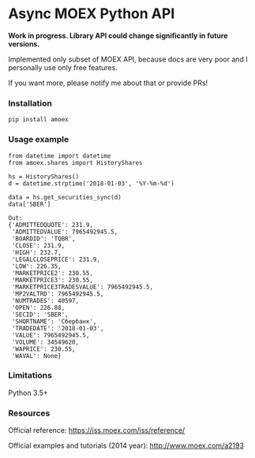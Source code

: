 Async MOEX Python API
========

**Work in progress. Library API could change significantly in future versions.**

Implemented only subset of MOEX API, because docs are very poor and I personally use only free features.

If you want more, please notify me about that or provide PRs!

### Installation

```
pip install amoex
```

### Usage example

```
from datetime import datetime
from amoex.shares import HistoryShares

hs = HistoryShares()
d = datetime.strptime('2018-01-03', '%Y-%m-%d')

data = hs.get_securities_sync(d)
data['SBER']

Out:
{'ADMITTEDQUOTE': 231.9,
 'ADMITTEDVALUE': 7965492945.5,
 'BOARDID': 'TQBR',
 'CLOSE': 231.9,
 'HIGH': 232.7,
 'LEGALCLOSEPRICE': 231.9,
 'LOW': 226.35,
 'MARKETPRICE2': 230.55,
 'MARKETPRICE3': 230.55,
 'MARKETPRICE3TRADESVALUE': 7965492945.5,
 'MP2VALTRD': 7965492945.5,
 'NUMTRADES': 40597,
 'OPEN': 226.88,
 'SECID': 'SBER',
 'SHORTNAME': 'Сбербанк',
 'TRADEDATE': '2018-01-03',
 'VALUE': 7965492945.5,
 'VOLUME': 34549620,
 'WAPRICE': 230.55,
 'WAVAL': None}
```

### Limitations

Python 3.5+

### Resources

Official reference: https://iss.moex.com/iss/reference/

Official examples and tutorials (2014 year): http://www.moex.com/a2193